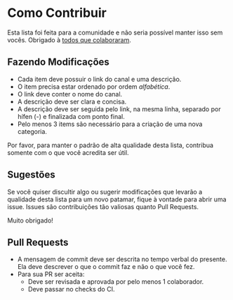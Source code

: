 # Como Contribuir

Esta lista foi feita para a comunidade e não seria possível manter isso sem vocês. Obrigado à [todos que colaboraram](https://github.com/carolcodes/youtube-br-desenvolvimento/graphs/contributors).

## Fazendo Modificações

- Cada item deve possuir o link do canal e uma descrição.
- O item precisa estar ordenado por ordem *alfabética*.
- O link deve conter o nome do canal.
- A descrição deve ser clara e concisa.
- A descrição deve ser seguida pelo link, na mesma linha, separado por hífen (-) e finalizada com ponto final.
- Pelo menos 3 items são necessário para a criação de uma nova categoria.

Por favor, para manter o padrão de alta qualidade desta lista, contribua somente com o que você acredita ser útil.

## Sugestões

Se você quiser discultir algo ou sugerir modificações que levarão a qualidade desta lista para um novo patamar, fique à vontade para abrir uma issue. Issues são contribuições tão valiosas quanto Pull Requests.

Muito obrigado!

## Pull Requests

- A mensagem de commit deve ser descrita no tempo verbal do presente. Ela deve descrever o que o commit faz e não o que você fez.
- Para sua PR ser aceita:
  - Deve ser revisada e aprovada por pelo menos 1 colaborador.
  - Deve passar no checks do CI.
